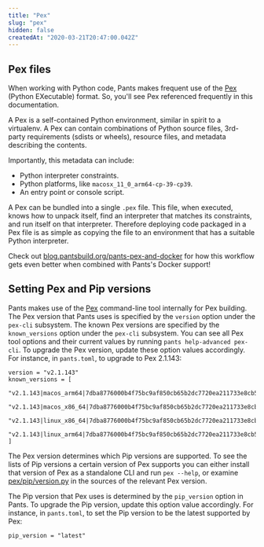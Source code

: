 ```yaml
---
title: "Pex"
slug: "pex"
hidden: false
createdAt: "2020-03-21T20:47:00.042Z"
---
```

Pex files
---------
When working with Python code, Pants makes frequent use of the [Pex](https://github.com/pantsbuild/pex) (Python EXecutable) format. So, you'll see Pex referenced frequently in this documentation.

A Pex is a self-contained Python environment, similar in spirit to a virtualenv. A Pex can contain combinations of Python source files, 3rd-party requirements (sdists or wheels), resource files, and metadata describing the contents.

Importantly, this metadata can include:

- Python interpreter constraints.
- Python platforms, like `macosx_11_0_arm64-cp-39-cp39`.
- An entry point or console script.

A Pex can be bundled into a single `.pex` file. This file, when executed, knows how to unpack itself, find an interpreter that matches its constraints, and run itself on that interpreter. Therefore deploying code packaged in a Pex file is as simple as copying the file to an environment that has a suitable Python interpreter.

Check out [blog.pantsbuild.org/pants-pex-and-docker](https://blog.pantsbuild.org/pants-pex-and-docker/) for how this workflow gets even better when combined with Pants's Docker support!

Setting Pex and Pip versions
----------------------------

Pants makes use of the [Pex](https://github.com/pantsbuild/pex) command-line tool internally for Pex building. The Pex version that Pants uses is specified by the `version` option under the `pex-cli` subsystem. The known Pex versions are specified by the `known_versions` option under the `pex-cli` subsystem. You can see all Pex tool options and their current values by running `pants help-advanced pex-cli`. To upgrade the Pex version, update these option values accordingly. For instance, in `pants.toml`, to upgrade to Pex 2.1.143:

```[pex-cli]
version = "v2.1.143"
known_versions = [
  "v2.1.143|macos_arm64|7dba8776000b4f75bc9af850cb65b2dc7720ea211733e8cb5243c0b210ef3c19|4194291",
  "v2.1.143|macos_x86_64|7dba8776000b4f75bc9af850cb65b2dc7720ea211733e8cb5243c0b210ef3c19|4194291",
  "v2.1.143|linux_x86_64|7dba8776000b4f75bc9af850cb65b2dc7720ea211733e8cb5243c0b210ef3c19|4194291",
  "v2.1.143|linux_arm64|7dba8776000b4f75bc9af850cb65b2dc7720ea211733e8cb5243c0b210ef3c19|4194291"
]
```

The Pex version determines which Pip versions are supported. To see the lists of Pip versions a certain version of Pex supports you can either install that version of Pex as a standalone CLI and run `pex --help`, or examine [pex/pip/version.py](https://github.com/pantsbuild/pex/blob/main/pex/pip/version.py) in the sources of the relevant Pex version. 

The Pip version that Pex uses is determined by the `pip_version` option in Pants. To upgrade the Pip version, update this option value accordingly. For instance, in `pants.toml`, to set the Pip version to be the latest supported by Pex:

```[python]
pip_version = "latest"
```
